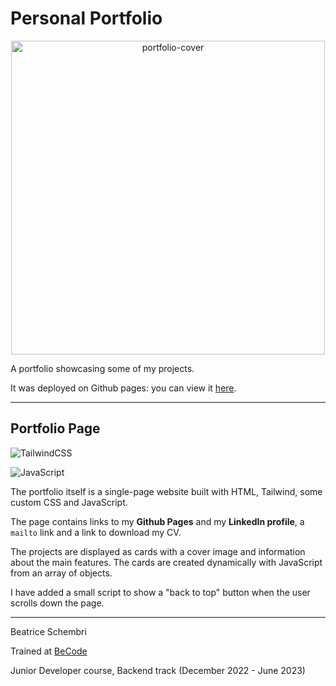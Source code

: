 # Personal Portfolio

<p align="center">
<img width="502" alt="portfolio-cover" src="https://github.com/BiceSchembri/portfolio/assets/103190920/a736bef3-4b5c-410d-a42c-51c0905973db">
</p>

A portfolio showcasing some of my projects.

It was deployed on Github pages: you can view it [here](https://biceschembri.github.io/portfolio/).

---

## Portfolio Page

![TailwindCSS](https://img.shields.io/badge/tailwindcss-%2338B2AC.svg?style=for-the-badge&logo=tailwind-css&logoColor=white)

![JavaScript](https://img.shields.io/badge/javascript-%23323330.svg?style=for-the-badge&logo=javascript&logoColor=%23F7DF1E)

The portfolio itself is a single-page website built with HTML, Tailwind, some custom CSS and JavaScript.

The page contains links to my **Github Pages** and my **LinkedIn profile**, a `mailto` link and a link to download my CV.

The projects are displayed as cards with a cover image and information about the main features. The cards are created dynamically with JavaScript from an array of objects.

I have added a small script to show a "back to top" button when the user scrolls down the page.

---

Beatrice Schembri

Trained at [BeCode](https://becode.org/)

Junior Developer course, Backend track (December 2022 - June 2023)

